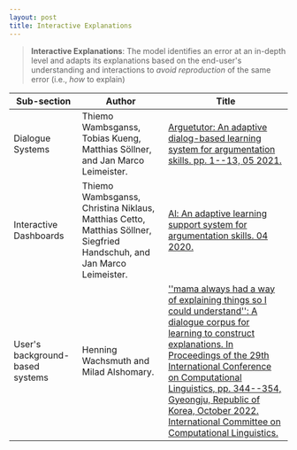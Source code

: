 ```yaml
---
layout: post
title: Interactive Explanations
---
```


> **Interactive Explanations**: The model identifies an error at an in-depth level and adapts its explanations based on the end-user's understanding and interactions to *avoid reproduction* of the same error (i.e., *how* to explain)

| Sub-section | Author | Title |
|-------------|--------|-------|
Dialogue Systems | Thiemo Wambsganss, Tobias Kueng, Matthias Söllner, and Jan Marco Leimeister. | [Arguetutor: An adaptive dialog-based learning system for argumentation skills. pp. 1--13, 05 2021.](https://www.alexandria.unisg.ch/262207/1/CHI2021_ArgueTutor_double_col.pdf) | 
Interactive Dashboards | Thiemo Wambsganss, Christina Niklaus, Matthias Cetto, Matthias Söllner, Siegfried Handschuh, and Jan Marco Leimeister. | [Al: An adaptive learning support system for argumentation skills. 04 2020.](https://www.alexandria.unisg.ch/259194/2/Paper603.pdf) | 
User's background-based systems | Henning Wachsmuth and Milad Alshomary. | [''mama always had a way of explaining things so I could understand'': A dialogue corpus for learning to construct explanations. In Proceedings of the 29th International Conference on Computational Linguistics, pp. 344--354, Gyeongju, Republic of Korea, October 2022. International Committee on Computational Linguistics.](https://aclanthology.org/2022.coling-1.27.pdf) | 